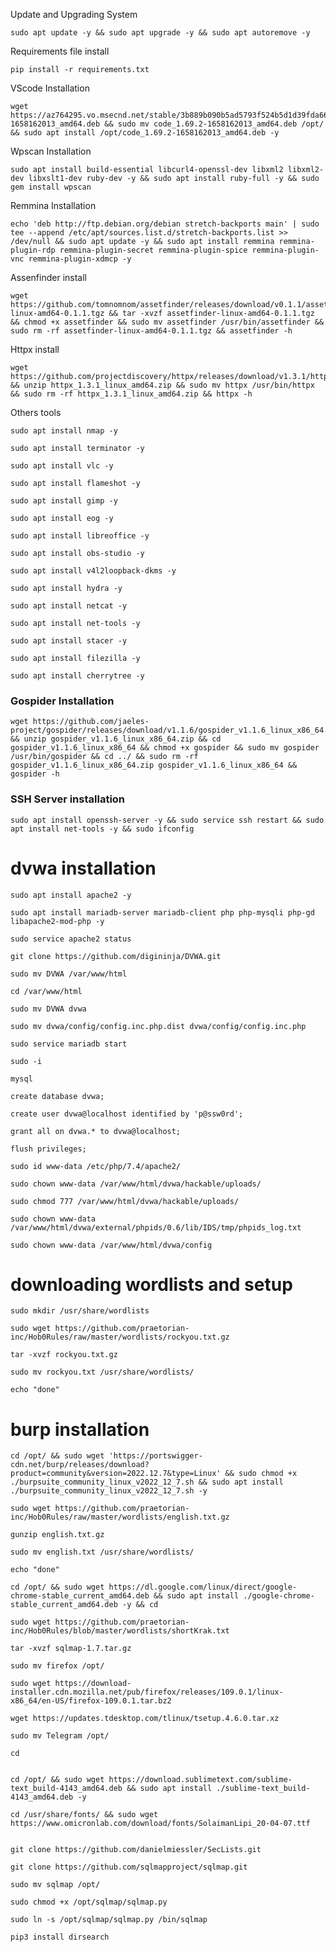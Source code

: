 Update and Upgrading System

    sudo apt update -y && sudo apt upgrade -y && sudo apt autoremove -y

Requirements file install

    pip install -r requirements.txt
    
VScode Installation

    wget https://az764295.vo.msecnd.net/stable/3b889b090b5ad5793f524b5d1d39fda662b96a2a/code_1.69.2-1658162013_amd64.deb && sudo mv code_1.69.2-1658162013_amd64.deb /opt/ && sudo apt install /opt/code_1.69.2-1658162013_amd64.deb -y

Wpscan Installation

    sudo apt install build-essential libcurl4-openssl-dev libxml2 libxml2-dev libxslt1-dev ruby-dev -y && sudo apt install ruby-full -y && sudo gem install wpscan
    
Remmina Installation

    echo 'deb http://ftp.debian.org/debian stretch-backports main' | sudo tee --append /etc/apt/sources.list.d/stretch-backports.list >> /dev/null && sudo apt update -y && sudo apt install remmina remmina-plugin-rdp remmina-plugin-secret remmina-plugin-spice remmina-plugin-vnc remmina-plugin-xdmcp -y
   
Assenfinder install

    wget https://github.com/tomnomnom/assetfinder/releases/download/v0.1.1/assetfinder-linux-amd64-0.1.1.tgz && tar -xvzf assetfinder-linux-amd64-0.1.1.tgz && chmod +x assetfinder && sudo mv assetfinder /usr/bin/assetfinder && sudo rm -rf assetfinder-linux-amd64-0.1.1.tgz && assetfinder -h
    
Httpx install

    wget https://github.com/projectdiscovery/httpx/releases/download/v1.3.1/httpx_1.3.1_linux_amd64.zip && unzip httpx_1.3.1_linux_amd64.zip && sudo mv httpx /usr/bin/httpx && sudo rm -rf httpx_1.3.1_linux_amd64.zip && httpx -h
    
Others tools

    sudo apt install nmap -y
    
    sudo apt install terminator -y

    sudo apt install vlc -y

    sudo apt install flameshot -y

    sudo apt install gimp -y

    sudo apt install eog -y

    sudo apt install libreoffice -y

    sudo apt install obs-studio -y

    sudo apt install v4l2loopback-dkms -y

    sudo apt install hydra -y

    sudo apt install netcat -y

    sudo apt install net-tools -y

    sudo apt install stacer -y

    sudo apt install filezilla -y

    sudo apt install cherrytree -y

### Gospider Installation
```
wget https://github.com/jaeles-project/gospider/releases/download/v1.1.6/gospider_v1.1.6_linux_x86_64.zip && unzip gospider_v1.1.6_linux_x86_64.zip && cd gospider_v1.1.6_linux_x86_64 && chmod +x gospider && sudo mv gospider /usr/bin/gospider && cd ../ && sudo rm -rf gospider_v1.1.6_linux_x86_64.zip gospider_v1.1.6_linux_x86_64 && gospider -h
```

### SSH Server installation
    sudo apt install openssh-server -y && sudo service ssh restart && sudo apt install net-tools -y && sudo ifconfig

# dvwa installation

    sudo apt install apache2 -y

    sudo apt install mariadb-server mariadb-client php php-mysqli php-gd libapache2-mod-php -y

    sudo service apache2 status

    git clone https://github.com/digininja/DVWA.git

    sudo mv DVWA /var/www/html

    cd /var/www/html

    sudo mv DVWA dvwa

    sudo mv dvwa/config/config.inc.php.dist dvwa/config/config.inc.php

    sudo service mariadb start

    sudo -i

    mysql

    create database dvwa;

    create user dvwa@localhost identified by 'p@ssw0rd';

    grant all on dvwa.* to dvwa@localhost;

    flush privileges;

    sudo id www-data /etc/php/7.4/apache2/

    sudo chown www-data /var/www/html/dvwa/hackable/uploads/

    sudo chmod 777 /var/www/html/dvwa/hackable/uploads/

    sudo chown www-data /var/www/html/dvwa/external/phpids/0.6/lib/IDS/tmp/phpids_log.txt

    sudo chown www-data /var/www/html/dvwa/config

# downloading wordlists and setup

    sudo mkdir /usr/share/wordlists

    sudo wget https://github.com/praetorian-inc/Hob0Rules/raw/master/wordlists/rockyou.txt.gz

    tar -xvzf rockyou.txt.gz

    sudo mv rockyou.txt /usr/share/wordlists/

    echo "done"

# burp installation

    cd /opt/ && sudo wget 'https://portswigger-cdn.net/burp/releases/download?product=community&version=2022.12.7&type=Linux' && sudo chmod +x ./burpsuite_community_linux_v2022_12_7.sh && sudo apt install ./burpsuite_community_linux_v2022_12_7.sh -y

    sudo wget https://github.com/praetorian-inc/Hob0Rules/raw/master/wordlists/english.txt.gz

    gunzip english.txt.gz

    sudo mv english.txt /usr/share/wordlists/

    echo "done"

    cd /opt/ && sudo wget https://dl.google.com/linux/direct/google-chrome-stable_current_amd64.deb && sudo apt install ./google-chrome-stable_current_amd64.deb -y && cd

    sudo wget https://github.com/praetorian-inc/Hob0Rules/blob/master/wordlists/shortKrak.txt

    tar -xvzf sqlmap-1.7.tar.gz

    sudo mv firefox /opt/

    sudo wget https://download-installer.cdn.mozilla.net/pub/firefox/releases/109.0.1/linux-x86_64/en-US/firefox-109.0.1.tar.bz2

    wget https://updates.tdesktop.com/tlinux/tsetup.4.6.0.tar.xz

    sudo mv Telegram /opt/

    cd


    cd /opt/ && sudo wget https://download.sublimetext.com/sublime-text_build-4143_amd64.deb && sudo apt install ./sublime-text_build-4143_amd64.deb -y

    cd /usr/share/fonts/ && sudo wget https://www.omicronlab.com/download/fonts/SolaimanLipi_20-04-07.ttf


    git clone https://github.com/danielmiessler/SecLists.git

    git clone https://github.com/sqlmapproject/sqlmap.git

    sudo mv sqlmap /opt/

    sudo chmod +x /opt/sqlmap/sqlmap.py

    sudo ln -s /opt/sqlmap/sqlmap.py /bin/sqlmap

    pip3 install dirsearch
